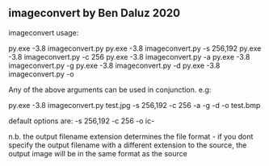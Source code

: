 imageconvert by Ben Daluz 2020
------------------------------
imageconvert usage:

py.exe -3.8 imageconvert.py <filename>
py.exe -3.8 imageconvert.py <filename> -s 256,192
py.exe -3.8 imageconvert.py <filename> -c 256
py.exe -3.8 imageconvert.py <filename> -a
py.exe -3.8 imageconvert.py <filename> -g
py.exe -3.8 imageconvert.py <filename> -d
py.exe -3.8 imageconvert.py <filename> -o <outputfile>

Any of the above arguments can be used in conjunction. e.g:

py.exe -3.8 imageconvert.py test.jpg -s 256,192 -c 256 -a -g -d -o test.bmp

default options are: -s 256,192 -c 256 -o ic-<filename>

n.b. the output filename extension determines the file format
     - if you dont specify the output filename with a different extension to the
       source, the output image will be in the same format as the source
